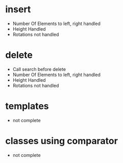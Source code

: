 # insert  
- Number Of Elements to left, right handled
- Height Handled
- Rotations not handled

# delete  
- Call search before delete
- Number Of Elements to left, right handled
- Height Handled
- Rotations not handled

# templates  
- not complete

# classes using comparator
- not complete